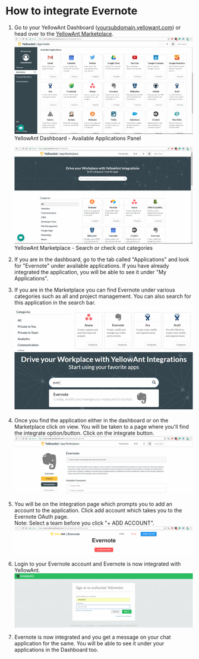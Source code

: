 # **How to integrate Evernote**

1. Go to your YellowAnt Dashboard \([yoursubdomain.yellowant.com](/yoursubdomain.yellowant.com)\) or head over to the [YellowAnt Marketplace](https://www.yellowant.com/marketplace).  
   ![](/assets/InstaDash.jpg)YellowAnt Dashboard - Available Applications Panel

   ![](/assets/InstaMP.png)YellowAnt Marketplace - Search or check out categories

2. If you are in the dashboard, go to the tab called "Applications" and look for "Evernote" under available applications. If you have already integrated the application, you will be able to see it under "My Applications".

3. If you are in the Marketplace you can find Evernote under various categories such as all and project management. You can also search for this application in the search bar.  
   ![](/assets/ever1.png)![](/assets/ever2.png)

4. Once you find the application either in the dashboard or on the Marketplace click on view. You will be taken to a page where you'll find the integrate option/button. Click on the integrate button.  
   ![](/assets/ever3.png)

5. You will be on the integration page which prompts you to add an account to the application. Click add account which takes you to the Evernote OAuth page.  
   Note: Select a team before you click "+ ADD ACCOUNT".  
   ![](/assets/ever4.png)

6. Login to your Evernote account and Evernote is now integrated with YellowAnt.  
   ![](/assets/ever5.png)

7. Evernote is now integrated and you get a message on your chat application for the same. You will be able to see it under your applications in the Dashboard too.




